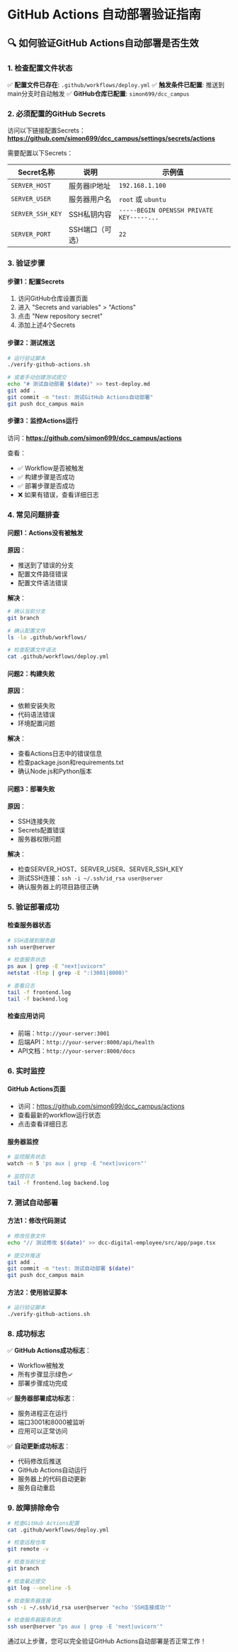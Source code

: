 # GitHub Actions 自动部署验证指南

## 🔍 如何验证GitHub Actions自动部署是否生效

### 1. 检查配置文件状态

✅ **配置文件已存在**: `.github/workflows/deploy.yml`
✅ **触发条件已配置**: 推送到main分支时自动触发
✅ **GitHub仓库已配置**: `simon699/dcc_campus`

### 2. 必须配置的GitHub Secrets

访问以下链接配置Secrets：
**https://github.com/simon699/dcc_campus/settings/secrets/actions**

需要配置以下Secrets：

| Secret名称 | 说明 | 示例值 |
|-----------|------|--------|
| `SERVER_HOST` | 服务器IP地址 | `192.168.1.100` |
| `SERVER_USER` | 服务器用户名 | `root` 或 `ubuntu` |
| `SERVER_SSH_KEY` | SSH私钥内容 | `-----BEGIN OPENSSH PRIVATE KEY-----...` |
| `SERVER_PORT` | SSH端口（可选） | `22` |

### 3. 验证步骤

#### 步骤1：配置Secrets
1. 访问GitHub仓库设置页面
2. 进入 "Secrets and variables" > "Actions"
3. 点击 "New repository secret"
4. 添加上述4个Secrets

#### 步骤2：测试推送
```bash
# 运行验证脚本
./verify-github-actions.sh

# 或者手动创建测试提交
echo "# 测试自动部署 $(date)" >> test-deploy.md
git add .
git commit -m "test: 测试GitHub Actions自动部署"
git push dcc_campus main
```

#### 步骤3：监控Actions运行
访问：**https://github.com/simon699/dcc_campus/actions**

查看：
- ✅ Workflow是否被触发
- ✅ 构建步骤是否成功
- ✅ 部署步骤是否成功
- ❌ 如果有错误，查看详细日志

### 4. 常见问题排查

#### 问题1：Actions没有被触发
**原因**：
- 推送到了错误的分支
- 配置文件路径错误
- 配置文件语法错误

**解决**：
```bash
# 确认当前分支
git branch

# 确认配置文件
ls -la .github/workflows/

# 检查配置文件语法
cat .github/workflows/deploy.yml
```

#### 问题2：构建失败
**原因**：
- 依赖安装失败
- 代码语法错误
- 环境配置问题

**解决**：
- 查看Actions日志中的错误信息
- 检查package.json和requirements.txt
- 确认Node.js和Python版本

#### 问题3：部署失败
**原因**：
- SSH连接失败
- Secrets配置错误
- 服务器权限问题

**解决**：
- 检查SERVER_HOST、SERVER_USER、SERVER_SSH_KEY
- 测试SSH连接：`ssh -i ~/.ssh/id_rsa user@server`
- 确认服务器上的项目路径正确

### 5. 验证部署成功

#### 检查服务器状态
```bash
# SSH连接到服务器
ssh user@server

# 检查服务状态
ps aux | grep -E "next|uvicorn"
netstat -tlnp | grep -E ":(3001|8000)"

# 查看日志
tail -f frontend.log
tail -f backend.log
```

#### 检查应用访问
- 前端：`http://your-server:3001`
- 后端API：`http://your-server:8000/api/health`
- API文档：`http://your-server:8000/docs`

### 6. 实时监控

#### GitHub Actions页面
- 访问：https://github.com/simon699/dcc_campus/actions
- 查看最新的workflow运行状态
- 点击查看详细日志

#### 服务器监控
```bash
# 监控服务状态
watch -n 5 'ps aux | grep -E "next|uvicorn"'

# 监控日志
tail -f frontend.log backend.log
```

### 7. 测试自动部署

#### 方法1：修改代码测试
```bash
# 修改任意文件
echo "// 测试修改 $(date)" >> dcc-digital-employee/src/app/page.tsx

# 提交并推送
git add .
git commit -m "test: 测试自动部署 $(date)"
git push dcc_campus main
```

#### 方法2：使用验证脚本
```bash
# 运行验证脚本
./verify-github-actions.sh
```

### 8. 成功标志

✅ **GitHub Actions成功标志**：
- Workflow被触发
- 所有步骤显示绿色✓
- 部署步骤成功完成

✅ **服务器部署成功标志**：
- 服务进程正在运行
- 端口3001和8000被监听
- 应用可以正常访问

✅ **自动更新成功标志**：
- 代码修改后推送
- GitHub Actions自动运行
- 服务器上的代码自动更新
- 服务自动重启

### 9. 故障排除命令

```bash
# 检查GitHub Actions配置
cat .github/workflows/deploy.yml

# 检查远程仓库
git remote -v

# 检查当前分支
git branch

# 检查最近提交
git log --oneline -5

# 检查服务器连接
ssh -i ~/.ssh/id_rsa user@server "echo 'SSH连接成功'"

# 检查服务器服务状态
ssh user@server "ps aux | grep -E 'next|uvicorn'"
```

通过以上步骤，您可以完全验证GitHub Actions自动部署是否正常工作！
